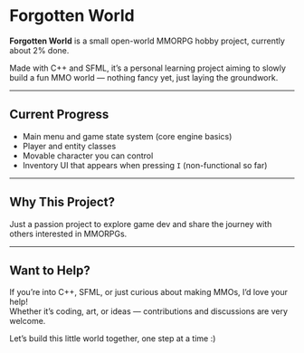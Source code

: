 # Forgotten World

**Forgotten World** is a small open-world MMORPG hobby project, currently about 2% done.

Made with C++ and SFML, it’s a personal learning project aiming to slowly build a fun MMO world — nothing fancy yet, just laying the groundwork.

---

## Current Progress  
- Main menu and game state system (core engine basics)  
- Player and entity classes  
- Movable character you can control  
- Inventory UI that appears when pressing `I` (non-functional so far)  

---

## Why This Project?  
Just a passion project to explore game dev and share the journey with others interested in MMORPGs.

---

## Want to Help?  
If you’re into C++, SFML, or just curious about making MMOs, I’d love your help!  
Whether it’s coding, art, or ideas — contributions and discussions are very welcome.

Let’s build this little world together, one step at a time :)
